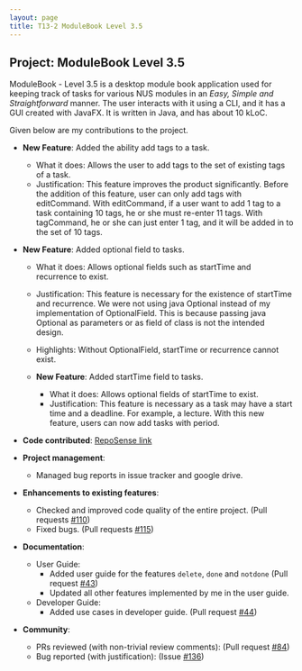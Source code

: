 ```yaml
---
layout: page
title: T13-2 ModuleBook Level 3.5
---
```


## Project: ModuleBook Level 3.5

ModuleBook - Level 3.5 is a desktop module book application used for keeping track of tasks for various NUS modules
in an *Easy, Simple and Straightforward* manner. 
The user interacts with it using a CLI, and it has a GUI created with JavaFX. It is written in Java, and has about 10 kLoC.

Given below are my contributions to the project.

* **New Feature**: Added the ability add tags to a task.
  * What it does: Allows the user to add tags to the set of existing tags of a task.
  * Justification: This feature improves the product significantly. Before the addition of this feature, user can only
    add tags with editCommand. With editCommand, if a user want to add 1 tag to a task containing 10 tags, he or she must
    re-enter 11 tags. With tagCommand, he or she can just enter 1 tag, and it will be added in to the set of 10 tags.

* **New Feature**: Added optional field to tasks.
  * What it does: Allows optional fields such as startTime and recurrence to exist.
  * Justification: This feature is necessary for the existence of startTime and recurrence. We were not using java Optional
    instead of my implementation of OptionalField. This is because passing java Optional as parameters or as field of class
    is not the intended design.
  * Highlights: Without OptionalField, startTime or recurrence cannot exist.
  
  * **New Feature**: Added startTime field to tasks.
    * What it does: Allows optional fields of startTime to exist.
    * Justification: This feature is necessary as a task may have a start time and a deadline. For example, a lecture.
      With this new feature, users can now add tasks with period.

* **Code contributed**: [RepoSense link](https://nus-cs2103-ay2021s2.github.io/tp-dashboard/?search=t13-2&sort=groupTitle&sortWithin=title&timeframe=commit&mergegroup=&groupSelect=groupByRepos&breakdown=true&checkedFileTypes=docs~functional-code~test-code~other&since=2021-02-19)

* **Project management**:
  * Managed bug reports in issue tracker and google drive.

* **Enhancements to existing features**:
  * Checked and improved code quality of the entire project. (Pull requests [\#110](https://github.com/AY2021S2-CS2103T-T13-2/tp/pull/110))
  * Fixed bugs. (Pull requests [\#115](https://github.com/AY2021S2-CS2103T-T13-2/tp/pull/115))

* **Documentation**:
  * User Guide:
    * Added user guide for the features `delete`, `done` and `notdone` (Pull request [\#43](https://github.com/AY2021S2-CS2103T-T13-2/tp/pull/43/files))
    * Updated all other features implemented by me in the user guide.
  * Developer Guide:
    * Added use cases in developer guide. (Pull request [\#44](https://github.com/AY2021S2-CS2103T-T13-2/tp/pull/44))

* **Community**:
  * PRs reviewed (with non-trivial review comments): (Pull request [\#84](https://github.com/AY2021S2-CS2103T-T13-2/tp/pull/84))
  * Bug reported (with justification): (Issue [\#136](https://github.com/AY2021S2-CS2103T-T13-2/tp/issues/136))
  
